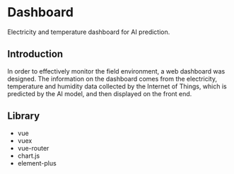 # Dashboard
Electricity and temperature dashboard for AI prediction.

## Introduction
In order to effectively monitor the field environment, a web dashboard was designed.
The information on the dashboard comes from the electricity, temperature and humidity data collected by the Internet of Things, which is predicted by the AI model, and then displayed on the front end.

## Library
- vue
- vuex
- vue-router
- chart.js
- element-plus
